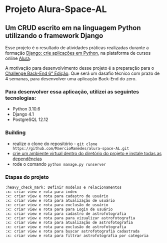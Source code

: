 # Projeto Alura-Space-AL 
## Um CRUD escrito em na linguagem Python utilizando o framework Django

Esse projeto é o resultado de atividades práticas realizadas durante a formação [Django: crie aplicações em Python](https://cursos.alura.com.br/formacao-django), na plataforma de cursos online [Alura](https://www.alura.com.br/).

A motivação para desenvolvimento desse projeto é a preparação para o [Challenge Back-End 6° Edição](https://www.alura.com.br/challenges/back-end-6?host=https://cursos.alura.com.br). Que será um dasafio técnico com prazo de 4 semanas, para desenvolver uma aplicação Back-End do zero.

### Para desenvolver essa aplicação, utilizei as seguintes tecnologias:

* Python 3.10.6
* Django 4.1
* PostgreSQL 12.12

### Building

* realize o clone do repositório - `git clone https://github.com/MaercioMamedes/alura-space-AL.git`
* [crie um ambiente virtual dentro do diretório do projeto e instale todas as dependências](https://www.alura.com.br/artigos/ambientes-virtuais-em-python)
* rode o comando `python manage.py runserver`

### Etapas do projeto
    :heavy_check_mark: Definir modelos e relacionamentos
    :x: criar view e rota para index
    :x: criar view e rota para cadastro de usuário
    :x: criar view e rota para atualização de usuário
    :x: criar view e rota para exclusão de usuário
    :x: criar view e rota para para Login de usuário
    :x: criar view e rota para cadastro de astrofotografia
    :x: criar view e rota para para vizualizar astrofotografia
    :x: criar view e rota para atualização de astrofotografia
    :x: criar view e rota para exclusão de astrofotografia
    :x: criar view e rota para buscar astrofotografia cadastrada
    :x: criar view e rota para filtrar astrofotografia por categoria